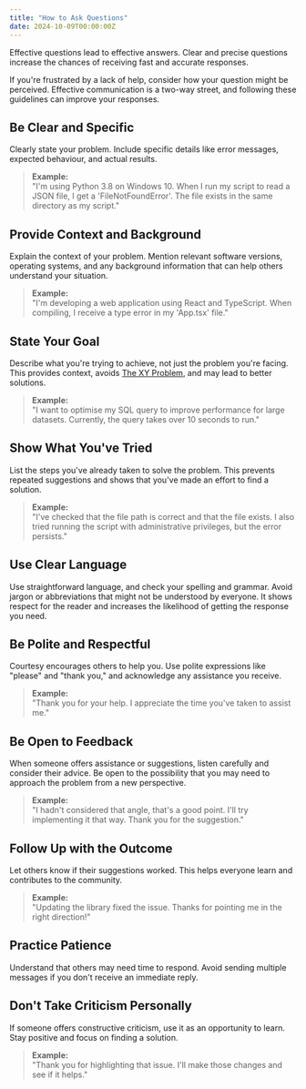 ```yaml
---
title: "How to Ask Questions"
date: 2024-10-09T00:00:00Z
---
```


Effective questions lead to effective answers. Clear and precise questions increase the chances of
receiving fast and accurate responses.

If you're frustrated by a lack of help, consider how your question might be perceived. Effective
communication is a two-way street, and following these guidelines can improve your responses.

## Be Clear and Specific

Clearly state your problem. Include specific details like error messages, expected behaviour, and
actual results.

> **Example:**  
> "I'm using Python 3.8 on Windows 10. When I run my script to read a JSON file,
> I get a 'FileNotFoundError'. The file exists in the same directory as my script."

## Provide Context and Background

Explain the context of your problem. Mention relevant software versions, operating systems, and any
background information that can help others understand your situation.

> **Example:**  
> "I'm developing a web application using React and TypeScript.
> When compiling, I receive a type error in my 'App.tsx' file."

## State Your Goal

Describe what you're trying to achieve, not just the problem you're facing. This provides context,
avoids [The XY Problem](https://xyproblem.info/), and may lead to better solutions.

> **Example:**  
> "I want to optimise my SQL query to improve performance for large datasets.
> Currently, the query takes over 10 seconds to run."

## Show What You've Tried

List the steps you've already taken to solve the problem. This prevents repeated suggestions and
shows that you've made an effort to find a solution.

> **Example:**  
> "I've checked that the file path is correct and that the file exists.
> I also tried running the script with administrative privileges, but the error persists."

## Use Clear Language

Use straightforward language, and check your spelling and grammar. Avoid jargon or abbreviations
that might not be understood by everyone. It shows respect for the reader and increases the
likelihood of getting the response you need.

## Be Polite and Respectful

Courtesy encourages others to help you. Use polite expressions like "please" and "thank you," and
acknowledge any assistance you receive.

> **Example:**  
> "Thank you for your help. I appreciate the time you've taken to assist me."

## Be Open to Feedback

When someone offers assistance or suggestions, listen carefully and consider their advice.
Be open to the possibility that you may need to approach the problem from a new perspective.

> **Example:**  
> "I hadn't considered that angle, that's a good point.
> I'll try implementing it that way. Thank you for the suggestion."

## Follow Up with the Outcome

Let others know if their suggestions worked. This helps everyone learn and contributes to the
community.

> **Example:**  
> "Updating the library fixed the issue. Thanks for pointing me in the right direction!"

## Practice Patience

Understand that others may need time to respond. Avoid sending multiple messages if you don't
receive an immediate reply.

## Don't Take Criticism Personally

If someone offers constructive criticism, use it as an opportunity to learn. Stay positive and
focus on finding a solution.

> **Example:**  
> "Thank you for highlighting that issue. I'll make those changes and see if it helps."
